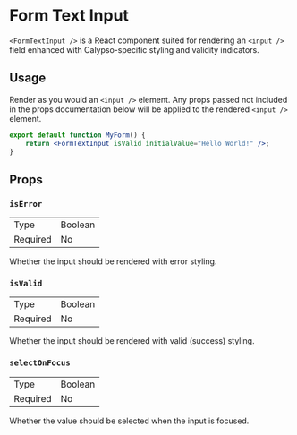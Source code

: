 # Form Text Input

`<FormTextInput />` is a React component suited for rendering an `<input />` field enhanced with Calypso-specific styling and validity indicators.

## Usage

Render as you would an `<input />` element. Any props passed not included in the props documentation below will be applied to the rendered `<input />` element.

```jsx
export default function MyForm() {
	return <FormTextInput isValid initialValue="Hello World!" />;	
}
```

## Props

### `isError`

<table>
	<tr><td>Type</td><td>Boolean</td></tr>
	<tr><td>Required</td><td>No</td></tr>
</table>

Whether the input should be rendered with error styling.

### `isValid`

<table>
	<tr><td>Type</td><td>Boolean</td></tr>
	<tr><td>Required</td><td>No</td></tr>
</table>

Whether the input should be rendered with valid (success) styling.

### `selectOnFocus`

<table>
	<tr><td>Type</td><td>Boolean</td></tr>
	<tr><td>Required</td><td>No</td></tr>
</table>

Whether the value should be selected when the input is focused.
